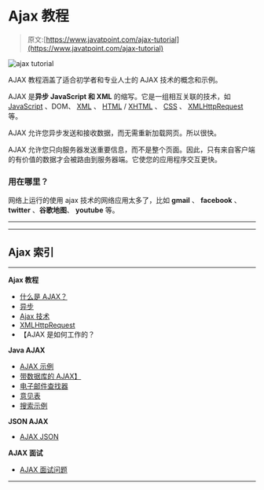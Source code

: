 # Ajax 教程

> 原文:[https://www.javatpoint.com/ajax-tutorial](https://www.javatpoint.com/ajax-tutorial)

![ajax tutorial](../Images/43774f72c6f984c169152131c535eda4.png)

AJAX 教程涵盖了适合初学者和专业人士的 AJAX 技术的概念和示例。

AJAX 是**异步 JavaScript 和 XML** 的缩写。它是一组相互关联的技术，如 [JavaScript](javascript-tutorial) 、DOM、 [XML](xml-tutorial) 、 [HTML](html-tutorial) / [XHTML](xhtml-tutorial) 、 [CSS](css-tutorial) 、 [XMLHttpRequest](understanding-xmlhttprequest) 等。

AJAX 允许您异步发送和接收数据，而无需重新加载网页。所以很快。

AJAX 允许您只向服务器发送重要信息，而不是整个页面。因此，只有来自客户端的有价值的数据才会被路由到服务器端。它使您的应用程序交互更快。

### 用在哪里？

网络上运行的使用 ajax 技术的网络应用太多了，比如 **gmail** 、 **facebook** 、 **twitter** 、**谷歌地图**、 **youtube** 等。

* * *

* * *

## Ajax 索引

* * *

**Ajax 教程**

*   [什么是 AJAX？](ajax-tutorial)
*   [异步](understanding-synchronous-vs-asynchronous)
*   [Ajax 技术](ajax-technologies)
*   [XMLHttpRequest](understanding-xmlhttprequest)
*   【AJAX 是如何工作的？

**Java AJAX**

*   [AJAX 示例](ajax-example)
*   [带数据库的 AJAX】](ajax-example-with-database)
*   [电子邮件查找器](java-ajax-email-finder-example)
*   [意见表](comment-form-example-using-ajax-in-java)
*   [搜索示例](search-example-using-ajax-in-java)

**JSON AJAX**

*   [AJAX JSON](ajax-json-example)

**AJAX 面试**

*   [AJAX 面试问题](ajax-interview-questions)

* * *